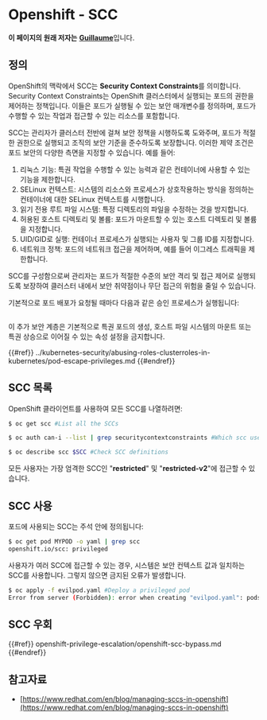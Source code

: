# Openshift - SCC

**이 페이지의 원래 저자는** [**Guillaume**](https://www.linkedin.com/in/guillaume-chapela-ab4b9a196)입니다.

## 정의

OpenShift의 맥락에서 SCC는 **Security Context Constraints**를 의미합니다. Security Context Constraints는 OpenShift 클러스터에서 실행되는 포드의 권한을 제어하는 정책입니다. 이들은 포드가 실행될 수 있는 보안 매개변수를 정의하며, 포드가 수행할 수 있는 작업과 접근할 수 있는 리소스를 포함합니다.

SCC는 관리자가 클러스터 전반에 걸쳐 보안 정책을 시행하도록 도와주며, 포드가 적절한 권한으로 실행되고 조직의 보안 기준을 준수하도록 보장합니다. 이러한 제약 조건은 포드 보안의 다양한 측면을 지정할 수 있습니다. 예를 들어:

1. 리눅스 기능: 특권 작업을 수행할 수 있는 능력과 같은 컨테이너에 사용할 수 있는 기능을 제한합니다.
2. SELinux 컨텍스트: 시스템의 리소스와 프로세스가 상호작용하는 방식을 정의하는 컨테이너에 대한 SELinux 컨텍스트를 시행합니다.
3. 읽기 전용 루트 파일 시스템: 특정 디렉토리의 파일을 수정하는 것을 방지합니다.
4. 허용된 호스트 디렉토리 및 볼륨: 포드가 마운트할 수 있는 호스트 디렉토리 및 볼륨을 지정합니다.
5. UID/GID로 실행: 컨테이너 프로세스가 실행되는 사용자 및 그룹 ID를 지정합니다.
6. 네트워크 정책: 포드의 네트워크 접근을 제어하며, 예를 들어 이그레스 트래픽을 제한합니다.

SCC를 구성함으로써 관리자는 포드가 적절한 수준의 보안 격리 및 접근 제어로 실행되도록 보장하여 클러스터 내에서 보안 취약점이나 무단 접근의 위험을 줄일 수 있습니다.

기본적으로 포드 배포가 요청될 때마다 다음과 같은 승인 프로세스가 실행됩니다:

<figure><img src="../../images/Managing SCCs in OpenShift-1.png" alt=""><figcaption></figcaption></figure>

이 추가 보안 계층은 기본적으로 특권 포드의 생성, 호스트 파일 시스템의 마운트 또는 특권 상승으로 이어질 수 있는 속성 설정을 금지합니다.

{{#ref}}
../kubernetes-security/abusing-roles-clusterroles-in-kubernetes/pod-escape-privileges.md
{{#endref}}

## SCC 목록

OpenShift 클라이언트를 사용하여 모든 SCC를 나열하려면:
```bash
$ oc get scc #List all the SCCs

$ oc auth can-i --list | grep securitycontextconstraints #Which scc user can use

$ oc describe scc $SCC #Check SCC definitions
```
모든 사용자는 가장 엄격한 SCC인 "**restricted**" 및 "**restricted-v2**"에 접근할 수 있습니다.

## SCC 사용

포드에 사용되는 SCC는 주석 안에 정의됩니다:
```bash
$ oc get pod MYPOD -o yaml | grep scc
openshift.io/scc: privileged
```
사용자가 여러 SCC에 접근할 수 있는 경우, 시스템은 보안 컨텍스트 값과 일치하는 SCC를 사용합니다. 그렇지 않으면 금지된 오류가 발생합니다.
```bash
$ oc apply -f evilpod.yaml #Deploy a privileged pod
Error from server (Forbidden): error when creating "evilpod.yaml": pods "evilpod" is forbidden: unable to validate against any security context constrain
```
## SCC 우회

{{#ref}}
openshift-privilege-escalation/openshift-scc-bypass.md
{{#endref}}

## 참고자료

- [https://www.redhat.com/en/blog/managing-sccs-in-openshift](https://www.redhat.com/en/blog/managing-sccs-in-openshift)
